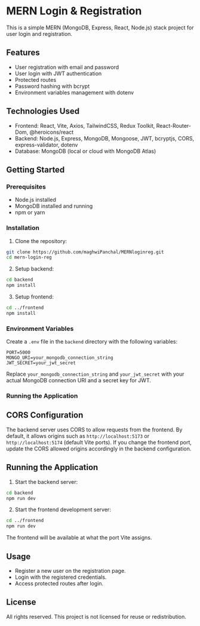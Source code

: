 # MERN Login & Registration

This is a simple MERN (MongoDB, Express, React, Node.js) stack project for user login and registration.

## Features

- User registration with email and password
- User login with JWT authentication
- Protected routes
- Password hashing with bcrypt
- Environment variables management with dotenv

## Technologies Used

- Frontend: React, Vite, Axios, TailwindCSS, Redux Toolkit, React-Router-Dom, @heroicons/react
- Backend: Node.js, Express, MongoDB, Mongoose, JWT, bcryptjs, CORS, express-validator, dotenv
- Database: MongoDB (local or cloud with MongoDB Atlas)

## Getting Started

### Prerequisites

- Node.js installed
- MongoDB installed and running
- npm or yarn

### Installation

1. Clone the repository:

```bash
git clone https://github.com/maghwiPanchal/MERNloginreg.git
cd mern-login-reg
```

2. Setup backend:

```bash
cd backend
npm install
```

3. Setup frontend:

```bash
cd ../frontend
npm install
```

### Environment Variables

Create a `.env` file in the `backend` directory with the following variables:

```env
PORT=5000
MONGO_URI=your_mongodb_connection_string
JWT_SECRET=your_jwt_secret
```

Replace `your_mongodb_connection_string` and `your_jwt_secret` with your actual MongoDB connection URI and a secret key for JWT.

### Running the Application

## CORS Configuration

The backend server uses CORS to allow requests from the frontend. By default, it allows origins such as `http://localhost:5173` or `http://localhost:5174` (default Vite ports). If you change the frontend port, update the CORS allowed origins accordingly in the backend configuration.

## Running the Application


1. Start the backend server:

```bash
cd backend
npm run dev
```

2. Start the frontend development server:

```bash
cd ../frontend
npm run dev
```

The frontend will be available at what the port Vite assigns.

## Usage

- Register a new user on the registration page.
- Login with the registered credentials.
- Access protected routes after login.

## License

All rights reserved. This project is not licensed for reuse or redistribution.


